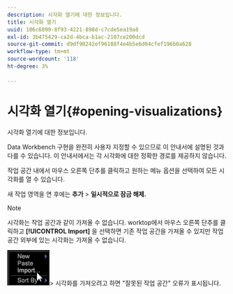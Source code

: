 ```yaml
---
description: 시각화 열기에 대한 정보입니다.
title: 시각화 열기
uuid: 106c6899-8f93-4221-898d-c7cde5ea19a8
exl-id: 3b475429-ca2d-4bca-b1ac-2107ce200dcd
source-git-commit: d9df90242ef96188f4e4b5e6d04cfef196b0a628
workflow-type: tm+mt
source-wordcount: '118'
ht-degree: 3%

---
```


# 시각화 열기{#opening-visualizations}

시각화 열기에 대한 정보입니다.

Data Workbench 구현을 완전히 사용자 지정할 수 있으므로 이 안내서에 설명된 것과 다를 수 있습니다. 이 안내서에서는 각 시각화에 대한 정확한 경로를 제공하지 않습니다.

작업 공간 내에서 마우스 오른쪽 단추를 클릭하고 원하는 메뉴 옵션을 선택하여 모든 시각화를 열 수 있습니다.

새 작업 영역을 연 후에는 **추가** > **일시적으로 잠금 해제.**

>[!NOTE]
>
>시각화는 작업 공간과 같이 가져올 수 없습니다. worktop에서 마우스 오른쪽 단추를 클릭하고 **[!UICONTROL Import]** 을 선택하면 기존 작업 공간을 가져올 수 있지만 작업 공간 외부에 있는 시각화는 가져올 수 없습니다.
>
>![](assets/import_workspace.png)>
>시각화를 가져오려고 하면 &quot;잘못된 작업 공간&quot; 오류가 표시됩니다.
